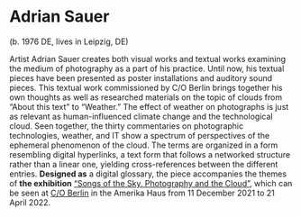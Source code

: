 # Adrian Sauer

(b. 1976 DE, lives in Leipzig, DE)

Artist Adrian Sauer creates both visual works and textual works examining the medium of photography as a part of his practice. Until now, his textual pieces have been presented as poster installations and auditory sound pieces. This textual work commissioned by C/O Berlin brings together his own thoughts as well as researched materials on the topic of clouds from “About this text” to “Weather.” The effect of weather on photographs is just as relevant as human-influenced climate change and the technological cloud. Seen together, the thirty commentaries on photographic technologies, weather, and IT show a spectrum of perspectives of the ephemeral phenomenon of the cloud. The terms are organized in a form resembling digital hyperlinks, a text form that follows a networked structure rather than a linear one, yielding cross-references between the different entries. **Designed as** a digital glossary, the piece accompanies the themes of **the exhibition** [<u>“Songs of the Sky. Photography and the Cloud”</u>](https://co-berlin.org/en/program/exhibitions/songs-sky), which can be seen at [<u>C/O Berlin</u>](https://co-berlin.org/en) in the Amerika Haus from 11 December 2021 to 21 April 2022.

